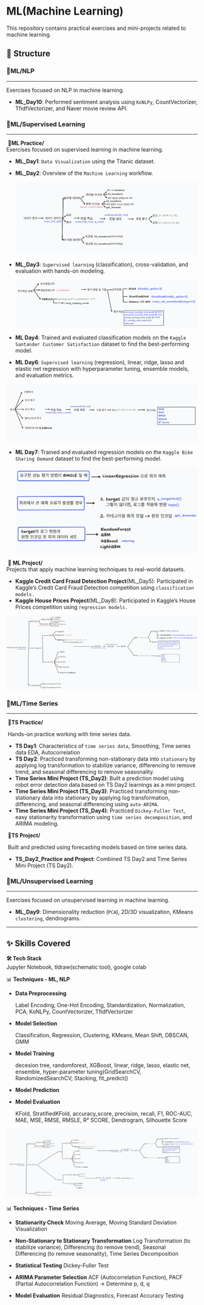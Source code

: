 # ML(Machine Learning)

This repository contains practical exercises and mini-projects related to machine learning.

## 📂 Structure

### 📂**ML**/NLP

---

Exercises focused on NLP in machine learning.

- **ML_Day10**: Performed sentiment analysis using `KoNLPy`, CountVectorizer, TfidfVectorizer, and Naver movie review API.





### 📂**ML**/Supervised Learning

---

​	📂**ML Practice/**  
​		Exercises focused on supervised learning in machine learning.

- **ML_Day1**: `Data Visualization` using the Titanic dataset.

- **ML_Day2**: Overview of the `Machine Learning` workflow.

  ![머신러닝 기초 과정](images/ML_Base_RoadMap.png)

  

- **ML_Day3**: `Supervised learning` (classification), cross-validation, and evaluation with hands-on modeling.

  ![지도학습-분류 과정 정리](images/ML_Classification_RoadMap.png)



- **ML Day4**: Trained and evaluated classification models on the `Kaggle Santander Customer Satisfaction` dataset to find the best-performing model.
- **ML Day6**: `Supervised learning` (regression), linear, ridge, lasso and elastic net regression with hyperparameter tuning, ensemble models, and evaluation metrics.

![지도학습-회귀 과정 정리](images/ML_Regression_RoadMap.png)

- **ML Day7**: Trained and evaluated regression models on the `Kaggle Bike Sharing Demand` dataset to find the best-performing model.

  ![프로젝트 과정 정리](images/ML_Regression_project_Roadmap.png)

  

​	📁 **ML Project/**  
​		Projects that apply machine learning techniques to real-world datasets.  

- **Kaggle Credit Card Fraud Detection Project**(ML_Day5): Participated in Kaggle’s Credit Card Fraud Detection competition using `classification models.`
- **Kaggle House Prices Project**(ML_Day8): Participated in Kaggle’s House Prices competition using `regression models.`



![지도학습 머신러닝 과정 정리](images/Supervised_Learning_Entire_RoadMap.png)



### 📂**ML**/Time Series

---

​	📂**TS Practice/** 

​	Hands-on practice working with time series data.

- **TS Day1**: Characteristics of `time series data`, Smoothing, Time series data EDA, Autocorrelation
- **TS Day2**: Practiced transforming non-stationary data into `stationary` by applying log transformation to stabilize variance, differencing to remove trend, and seasonal differencing to remove seasonality.
- **Time Series Mini Project (TS_Day2)**: Built a prediction model using robot error detection data based on TS Day2 learnings as a mini project.
- **Time Series Mini Project (TS_Day3)**: Practiced transforming non-stationary data into stationary by applying log transformation, differencing, and seasonal differencing using `auto-ARIMA`.
- **Time Series Mini Project (TS_Day4)**: Practiced `Dickey-Fuller Test`, easy stationarity transformation using `time series decomposition`, and ARIMA modeling.



​	📂**TS Project/** 

​	Built and predicted using forecasting models based on time series data.

- **TS_Day2_Practice and Project**: Combined TS Day2 and Time Series Mini Project (TS Day2).



###  📂**ML**/Unsupervised Learning

---

Exercises focused on unsupervised learning in machine learning.

- **ML_Day9**: Dimensionality reduction (`PCA`), 2D/3D visualization, KMeans `clustering`, dendrograms.






---

## ✨ Skills Covered

**🛠️ Tech Stack**  
Jupyter Notebook, tldraw(schematic tool), google colab



📊 **Techniques - ML, NLP**  

- **Data Preprocessing**

  Label Encoding, One-Hot Encoding, Standardization, Normalization, PCA, KoNLPy, CountVectorizer, TfidfVectorizer

- **Model Selection**

  Classification, Regression, Clustering, KMeans, Mean Shift, DBSCAN, GMM

- **Model Training**

  decesion tree, randomforest, XGBoost, linear, ridge, lasso, elastic net, ensemble, hyper-parameter tuning(GridSearchCV, RandomizedSearchCV, Stacking, fit_predict()

- **Model Prediction** 

- **Model Evaluation**

  KFold, StratifiedKFold, accuracy_score, precision, recall, F1, ROC-AUC, MAE, MSE, RMSE, RMSLE, R² SCORE, Dendrogram, Silhouette Score

![머신러닝 전체 과정 정리](images/ML_Entire_RoadMap.png)



📊 **Techniques - Time Series**

- **Stationarity Check**
   Moving Average, Moving Standard Deviation Visualization

- **Non-Stationary to Stationary Transformation**
   Log Transformation (to stabilize variance), Differencing (to remove trend), Seasonal Differencing (to remove seasonality), Time Series Decomposition

- **Statistical Testing**
   Dickey-Fuller Test

- **ARIMA Parameter Selection**
   ACF (Autocorrelation Function), PACF (Partial Autocorrelation Function) → Determine p, d, q

- **Model Evaluation**
   Residual Diagnostics, Forecast Accuracy Testing







